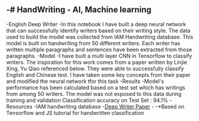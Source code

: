 ## -# HandWriting - AI, Machine learning

-English Deep Writer
-In this notebook I have built a deep neural network that can successfully identify writers based on their writing style. The data used to build the model was collected from IAM Handwriting database. This model is built on handwriting from 50 different writers. Each writer has written multiple paragraphs and sentences have been extracted from those paragraphs.
-Model
-I have built a multi layer CNN in Tensorflow to classify writers. The inspiration for this work comes from a paper written by Linjie Xing, Yu Qiao referenced below. They were able to successfully classify English and Chinese test. I have taken some key concepts from their paper and modified the neural network tfor this task
-Results
-Model's performance has been calculated based on a test set which has writings from among 50 writers. The model was not exposed to this data during training and validation Classification accuracy on Test Set : 94.1%
-Resources
-IAM handwriting database -[Deep Writer Paper](https://arxiv.org/abs/1606.06472) -
-\*Based on Tensorflow and JS tutorial for handwritten classification
